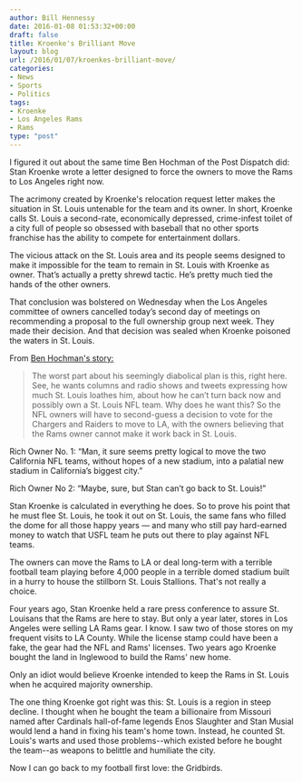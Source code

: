```yaml
---
author: Bill Hennessy
date: 2016-01-08 01:53:32+00:00
draft: false
title: Kroenke's Brilliant Move
layout: blog
url: /2016/01/07/kroenkes-brilliant-move/
categories:
- News
- Sports
- Politics
tags:
- Kroenke
- Los Angeles Rams
- Rams
type: "post"
---
```


I figured it out about the same time Ben Hochman of the Post Dispatch did: Stan Kroenke wrote a letter designed to force the owners to move the Rams to Los Angeles right now.

The acrimony created by Kroenke's relocation request letter makes the situation in St. Louis untenable for the team and its owner. In short, Kroenke calls St. Louis a second-rate, economically depressed, crime-infest toilet of a city full of people so obsessed with baseball that no other sports franchise has the ability to compete for entertainment dollars.

The vicious attack on the St. Louis area and its people seems designed to make it impossible for the team to remain in St. Louis with Kroenke as owner. That’s actually a pretty shrewd tactic. He’s pretty much tied the hands of the other owners.

That conclusion was bolstered on Wednesday when the Los Angeles committee of owners cancelled today’s second day of meetings on recommending a proposal to the full ownership group next week. They made their decision. And that decision was sealed when Kroenke poisoned the waters in St. Louis.

From [Ben Hochman's story:](https://www.stltoday.com/sports/columns/benjamin-hochman/hochman-kroenke-is-a-bully-but-other-owners-have-final/article_2f42b705-61b3-5105-b52d-de38c895d79d.html)



> The worst part about his seemingly diabolical plan is this, right here. See, he wants columns and radio shows and tweets expressing how much St. Louis loathes him, about how he can’t turn back now and possibly own a St. Louis NFL team. Why does he want this? So the NFL owners will have to second-guess a decision to vote for the Chargers and Raiders to move to LA, with the owners believing that the Rams owner cannot make it work back in St. Louis.

Rich Owner No. 1: “Man, it sure seems pretty logical to move the two California NFL teams, without hopes of a new stadium, into a palatial new stadium in California’s biggest city.”

Rich Owner No 2: “Maybe, sure, but Stan can’t go back to St. Louis!”

Stan Kroenke is calculated in everything he does. So to prove his point that he must flee St. Louis, he took it out on St. Louis, the same fans who filled the dome for all those happy years — and many who still pay hard-earned money to watch that USFL team he puts out there to play against NFL teams.



The owners can move the Rams to LA or deal long-term with a terrible football team playing before 4,000 people in a terrible domed stadium built in a hurry to house the stillborn St. Louis Stallions. That's not really a choice.

Four years ago, Stan Kroenke held a rare press conference to assure St. Louisans that the Rams are here to stay. But only a year later, stores in Los Angeles were selling LA Rams gear. I know. I saw two of those stores on my frequent visits to  LA County. While the license stamp could have been a fake, the gear had the NFL and Rams' licenses. Two years ago Kroenke bought the land in Inglewood to build the Rams' new home.

Only an idiot would believe Kroenke intended to keep the Rams in St. Louis when he acquired majority ownership.

The one thing Kroenke got right was this: St. Louis is a region in steep decline. I thought when he bought the team a billionaire from Missouri named after Cardinals hall-of-fame legends Enos Slaughter and Stan Musial would lend a hand in fixing his team's home town. Instead, he counted St. Louis's warts and used those problems--which existed before he bought the team--as weapons to belittle and humiliate the city.

Now I can go back to my football first love: the Gridbirds.


